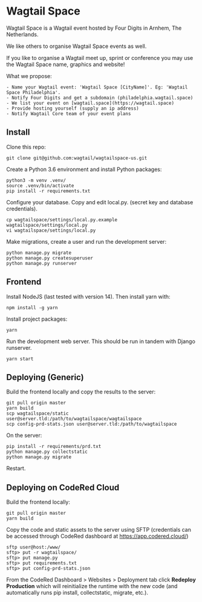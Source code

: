 Wagtail Space
=============

Wagtail Space is a Wagtail event hosted by Four Digits in Arnhem, The Netherlands.

We like others to organise Wagtail Space events as well.

If you like to organise a Wagtail meet up, sprint or conference you may use the Wagtail Space name, graphics and website!

What we propose:

    - Name your Wagtail event: 'Wagtail Space [CityName]'. Eg: 'Wagtail Space Philadelphia'.
    - Notify Four Digits and get a subdomain (philadelphia.wagtail.space)
    - We list your event on [wagtail.space](https://wagtail.space)
    - Provide hosting yourself (supply an ip address)
    - Notify Wagtail Core team of your event plans


Install
-------

Clone this repo:

    git clone git@github.com:wagtail/wagtailspace-us.git


Create a Python 3.6 environment and install Python packages:

    python3 -m venv .venv/
    source .venv/bin/activate
    pip install -r requirements.txt


Configure your database. Copy and edit local.py. (secret key and database credentials).

    cp wagtailspace/settings/local.py.example wagtailspace/settings/local.py
    vi wagtailspace/settings/local.py


Make migrations, create a user and run the development server:

    python manage.py migrate
    python manage.py createsuperuser
    python manage.py runserver


Frontend
--------

Install NodeJS (last tested with version 14). Then install yarn with:

    npm install -g yarn

Install project packages:

    yarn

Run the development web server. This should be run in tandem with Django runserver.

    yarn start


Deploying (Generic)
-------------------

Build the frontend locally and copy the results to the server:

    git pull origin master
    yarn build
    scp wagtailspace/static user@server.tld:/path/to/wagtailspace/wagtailspace
    scp config-prd-stats.json user@server.tld:/path/to/wagtailspace


On the server:

    pip install -r requirements/prd.txt
    python manage.py collectstatic
    python manage.py migrate


Restart.


Deploying on CodeRed Cloud
--------------------------

Build the frontend locally:

    git pull origin master
    yarn build

Copy the code and static assets to the server using SFTP (credentials can be
accessed through CodeRed dashboard at https://app.codered.cloud/)

    sftp user@host:/www/
    sftp> put -r wagtailspace/
    sftp> put manage.py
    sftp> put requirements.txt
    sftp> put config-prd-stats.json

From the CodeRed Dashboard > Websites > Deployment tab click
**Redeploy Production** which will reinitialize the runtime with the new code
(and automatically runs pip install, collectstatic, migrate, etc.).
